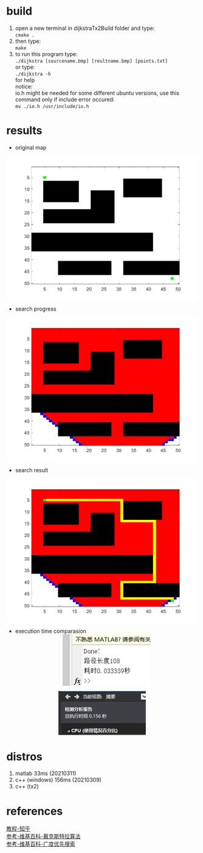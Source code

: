 # build  
1. open a new terminal in dijkstraTx2Build folder and type:  
`cmake .`  
2. then type:  
`make`  
3. to run this program type:  
`./dijkstra [sourcename.bmp] [reultname.bmp] [points.txt]`  
or type:  
`./dijkstra -h`  
for help  
notice:  
io.h might be needed for some different ubuntu versions, use this command only if include error occured:  
`mv ./io.h /usr/include/io.h`  
# results  
* original map  
<div  align="center">    
	<img src="./image/1.bmp"  alt="map" align=center />  
 </div>
   
* search progress  
<div  align="center">    
	<img src="./image/2.bmp"  alt="search" align=center />  
 </div>
   
* search result  
<div  align="center">    
	<img src="./image/3.bmp"  alt="result" align=center />  
 </div>
  
* execution time comparasion  
  <div  align="center">    
	<img src="./image/matlab.png"  alt="matlab" align=center />  
 </div>
  
  <div  align="center">    
	<img src="./image/c++.jpg"  alt="c++" align=center />  
 </div>
  
# distros   
1. matlab 33ms (20210311)  
2. c++ (windows) 156ms (20210309)  
3. c++ (tx2)  
# references  
[教程-知乎](https://zhuanlan.zhihu.com/p/51112799)  
[参考-维基百科-戴克斯特拉算法](https://zh.wikipedia.org/wiki/%E6%88%B4%E5%85%8B%E6%96%AF%E7%89%B9%E6%8B%89%E7%AE%97%E6%B3%95)  
[参考-维基百科-广度优先搜索](https://zh.wikipedia.org/wiki/%E5%B9%BF%E5%BA%A6%E4%BC%98%E5%85%88%E6%90%9C%E7%B4%A2)  

 